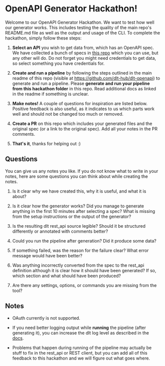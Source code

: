 # OpenAPI Generator Hackathon!

Welcome to our OpenAPI Generator Hackathon. We want to test how well our generator works. This includes testing the quality of the main repo's README.md file as well as the output and usage of the CLI. To complete the hackathon, simply follow these steps:

1. **Select an API** you wish to get data from, which has an OpenAPI spec. We have collected a bunch of specs in [this repo](https://github.com/dlt-hub/openapi-specs/tree/main/open_api_specs) which you can use, but any other will do. Do not forget you might need credentials to get data, so select something you have credentials for.

2. **Create and run a pipeline** by following the steps outlined in the main readme of this repo (visible at https://github.com/dlt-hub/dlt-openapi) to generate and run a pipeline. Please **generate and run your pipeline from this hackathon folder** in this repo. Read additional docs as linked in the readme if something is unclear.

3. **Make notes!** A couple of questions for inspiration are listed below. Positive feedback is also useful, as it indicates to us which parts work well and should not be changed too much or removed.

4. **Create a PR** on this repo which includes your generated files and the original spec (or a link to the original spec). Add all your notes in the PR comments.

5. **That's it**, thanks for helping out :)

## Questions

You can give us any notes you like. If you do not know what to write in your notes, here are some questions you can think about while creating the notes.

1. Is it clear why we have created this, why it is useful, and what it is about?

2. Is it clear how the generator works? Did you manage to generate anything in the first 10 minutes after selecting a spec? What is missing from the setup instructions or the output of the generator?

3. Is the resulting dlt rest_api source legible? Should it be structured differently or annotated with comments better?

4. Could you run the pipeline after generation? Did it produce some data?

5. If something failed, was the reason for the failure clear? What error message would have been better?

6. Was anything incorrectly converted from the spec to the rest_api definition although it is clear how it should have been generated? If so, which section and what should have been produced?

7. Are there any settings, options, or commands you are missing from the tool?

## Notes

* OAuth currently is not supported.

* If you need better logging output while **running** the pipeline (after generating it), you can increase the dlt log level as described in the [docs](https://dlthub.com/docs/running-in-production/running#set-the-log-level-and-format).

* Problems that happen during running of the pipeline may actually be stuff to fix in the rest_api or REST client, but you can add all of this feedback to this hackathon and we will figure out what goes where.